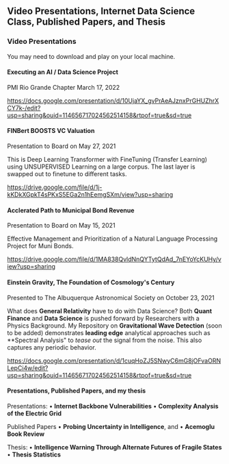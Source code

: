 ## Video Presentations, Internet Data Science Class, Published Papers, and Thesis
### Video Presentations
You may need to download and play on your local machine.
#### Executing an AI / Data Science Project
PMI Rio Grande Chapter March 17, 2022

https://docs.google.com/presentation/d/10UjaYX_gvPrAeAJznxPrGHUZhrXCY7k-/edit?usp=sharing&ouid=114656717024562514158&rtpof=true&sd=true

#### FINBert BOOSTS VC Valuation
Presentation to Board on May 27, 2021

This is Deep Learning Transformer with FineTuning (Transfer Learning) using UNSUPERVISED Learning on a large corpus. The last layer is swapped out to finetune to different tasks.

https://drive.google.com/file/d/1j-kKDkXGpkT4sPKxS5EGa2n1hEemgSXm/view?usp=sharing

#### Acclerated Path to Municipal Bond Revenue
Presentation to Board on May 15, 2021

Effective Management and Prioritization of a Natural Language Processing Project for Muni Bonds.

https://drive.google.com/file/d/1MA838QvldNnQYTytQdAd_7nEYoYcKUHy/view?usp=sharing

#### Einstein Gravity, The Foundation of Cosmology's Century
Presented to The Albuquerque Astronomical Society on October 23, 2021

What does **General Relativity** have to do with Data Science? Both **Quant Finance** and **Data Science** is pushed forward by Researchers with a Physics Background. My Repository on **Gravitational Wave Detection** (soon to be added) demonstrates **leading edge** analytical approaches such as **Spectral Analysis" to *tease out* the signal from the noise. This also captures any periodic behavior.

https://docs.google.com/presentation/d/1cuqHoZJ5SNwyC6mG8jOFvaORNLepCi4w/edit?usp=sharing&ouid=114656717024562514158&rtpof=true&sd=true


#### Presentations, Published Papers, and my thesis

Presentations:
•	**Internet Backbone Vulnerabilities**
•	**Complexity Analysis of the Electric Grid**

Published Papers 
•	**Probing Uncertainty in Intelligence**, and 
•	**Acemoglu Book Review**

Thesis:
•	**Intelligence Warning Through Alternate Futures of Fragile States**
•	**Thesis Statistics**

